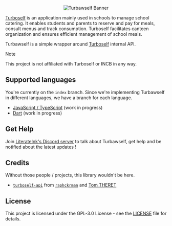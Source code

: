 <p align="center">
  <picture>
    <img alt="Turbawself Banner" src="https://github.com/LiterateInk/Turbawself/blob/ec2884b4fcfe414d73c73a1b5ad14dddd1a1b6a0/.github/assets/readme.svg">
  </picture>
</p>

[Turboself](https://www.turboself.fr/) is an application mainly used in schools to manage school catering. It enables students and parents to reserve and pay for meals, consult menus and track consumption. Turboself facilitates canteen organization and ensures efficient management of school meals.

Turbawself is a simple wrapper around [Turboself](https://www.turboself.fr/) internal API.

> [!NOTE]
> This project is not affiliated with Turboself or INCB in any way.

## Supported languages

You're currently on the `index` branch.
Since we're implementing Turbawself in different languages, we have a branch for each language.

- [JavaScript / TypeScript](https://github.com/LiterateInk/Turbawself/tree/js) (work in progress)
- [Dart](https://github.com/LiterateInk/Turbawself/tree/dart) (work in progress)

## Get Help

Join [LiterateInk's Discord server](https://literate.ink/discord) to talk about Turbawself, get help and be notified about the latest updates !

## Credits

Without those people / projects, this library wouldn't be here.

- [`turboself-api`](https://github.com/raphckrman/turboself-api) from [`raphckrman`](https://github.com/raphckrman) and [Tom THERET](https://github.com/tom-theret)

## License

This project is licensed under the GPL-3.0 License - see the [LICENSE](LICENSE) file for details.